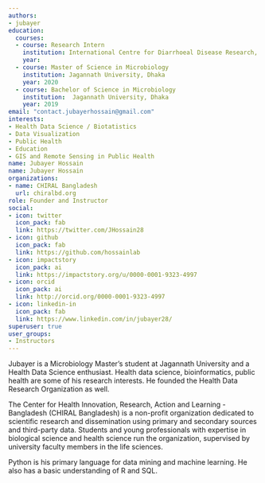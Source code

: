 ```yaml
---
authors:
- jubayer
education:
  courses:
  - course: Research Intern
    institution: International Centre for Diarrhoeal Disease Research, Bangladesh
    year: 
  - course: Master of Science in Microbiology
    institution: Jagannath University, Dhaka
    year: 2020
  - course: Bachelor of Science in Microbiology 
    institution:  Jagannath University, Dhaka
    year: 2019
email: "contact.jubayerhossain@gmail.com"
interests:
- Health Data Science / Biotatistics
- Data Visualization
- Public Health
- Education
- GIS and Remote Sensing in Public Health
name: Jubayer Hossain
name: Jubayer Hossain
organizations:
- name: CHIRAL Bangladesh
  url: chiralbd.org
role: Founder and Instructor
social:
- icon: twitter
  icon_pack: fab
  link: https://twitter.com/JHossain28
- icon: github
  icon_pack: fab
  link: https://github.com/hossainlab 
- icon: impactstory
  icon_pack: ai
  link: https://impactstory.org/u/0000-0001-9323-4997
- icon: orcid
  icon_pack: ai
  link: http://orcid.org/0000-0001-9323-4997
- icon: linkedin-in
  icon_pack: fab
  link: https://www.linkedin.com/in/jubayer28/
superuser: true
user_groups:
- Instructors
---
```



Jubayer is a Microbiology Master’s student at Jagannath University and a Health Data Science enthusiast. Health data science, bioinformatics, public health are some of his research interests. He founded the Health Data Research Organization as well.

The Center for Health Innovation, Research, Action and Learning - Bangladesh (CHIRAL Bangladesh) is a non-profit organization dedicated to scientific research and dissemination using primary and secondary sources and third-party data. Students and young professionals with expertise in biological science and health science run the organization, supervised by university faculty members in the life sciences.

Python is his primary language for data mining and machine learning. He also has a basic understanding of R and SQL.
